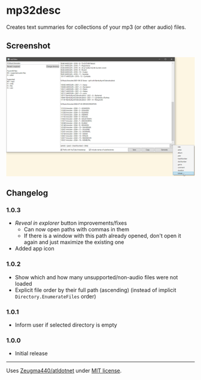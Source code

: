 # mp32desc

Creates text summaries for collections of your mp3 (or other audio) files.

## Screenshot

![1.0.2](./Screenshot.jpg)

## Changelog

### 1.0.3

* _Reveal in explorer_ button improvements/fixes
  * Can now open paths with commas in them
  * If there is a window with this path already opened, don't open it again and just maximize the existing one
* Added app icon

### 1.0.2

* Show which and how many unsupported/non-audio files were not loaded
* Explicit file order by their full path (ascending) (instead of implicit `Directory.EnumerateFiles` order)

### 1.0.1

* Inform user if selected directory is empty

### 1.0.0

* Initial release

---

Uses [Zeugma440/atldotnet](https://github.com/Zeugma440/atldotnet) under [MIT license](https://github.com/Zeugma440/atldotnet/blob/main/LICENSE).
